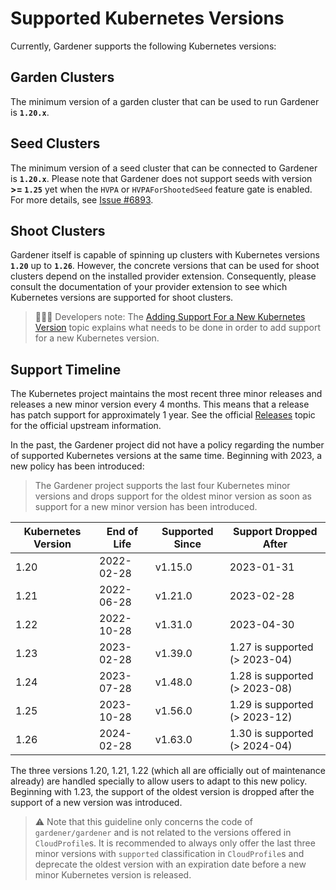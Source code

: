 # Supported Kubernetes Versions

Currently, Gardener supports the following Kubernetes versions:

## Garden Clusters

The minimum version of a garden cluster that can be used to run Gardener is **`1.20.x`**.

## Seed Clusters

The minimum version of a seed cluster that can be connected to Gardener is **`1.20.x`**.
Please note that Gardener does not support seeds with version **>= `1.25`** yet when the `HVPA` or `HVPAForShootedSeed` feature gate is enabled. For more details, see [Issue #6893](https://github.com/gardener/gardener/issues/6893).

## Shoot Clusters

Gardener itself is capable of spinning up clusters with Kubernetes versions **`1.20`** up to **`1.26`**.
However, the concrete versions that can be used for shoot clusters depend on the installed provider extension.
Consequently, please consult the documentation of your provider extension to see which Kubernetes versions are supported for shoot clusters.

> 👨🏼‍💻 Developers note: The [Adding Support For a New Kubernetes Version](../development/new-kubernetes-version.md) topic explains what needs to be done in order to add support for a new Kubernetes version.

## Support Timeline

The Kubernetes project maintains the most recent three minor releases and releases a new minor version every 4 months.
This means that a release has patch support for approximately 1 year.
See the official [Releases](https://kubernetes.io/releases/) topic for the official upstream information.

In the past, the Gardener project did not have a policy regarding the number of supported Kubernetes versions at the same time.
Beginning with 2023, a new policy has been introduced:

> The Gardener project supports the last four Kubernetes minor versions and drops support for the oldest minor version as soon as support for a new minor version has been introduced.

| Kubernetes Version | End of Life | Supported Since | Support Dropped After         |
|--------------------|-------------|-----------------|-------------------------------|
| 1.20               | 2022-02-28  | v1.15.0         | 2023-01-31                    |
| 1.21               | 2022-06-28  | v1.21.0         | 2023-02-28                    |
| 1.22               | 2022-10-28  | v1.31.0         | 2023-04-30                    |
| 1.23               | 2023-02-28  | v1.39.0         | 1.27 is supported (> 2023-04) |
| 1.24               | 2023-07-28  | v1.48.0         | 1.28 is supported (> 2023-08) |
| 1.25               | 2023-10-28  | v1.56.0         | 1.29 is supported (> 2023-12) |
| 1.26               | 2024-02-28  | v1.63.0         | 1.30 is supported (> 2024-04) |

The three versions 1.20, 1.21, 1.22 (which all are officially out of maintenance already) are handled specially to allow users to adapt to this new policy.
Beginning with 1.23, the support of the oldest version is dropped after the support of a new version was introduced.

> ⚠️ Note that this guideline only concerns the code of `gardener/gardener` and is not related to the versions offered in `CloudProfile`s.
> It is recommended to always only offer the last three minor versions with `supported` classification in `CloudProfile`s and deprecate the oldest version with an expiration date before a new minor Kubernetes version is released.
